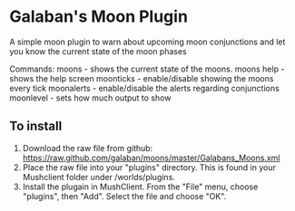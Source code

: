 # Galaban's Moon Plugin
A simple moon plugin to warn about upcoming moon conjunctions and let you know the current state of the moon phases

Commands:
    moons  - shows the current state of the moons.
    moons help - shows the help screen
    moonticks - enable/disable showing the moons every tick
    moonalerts - enable/disable the alerts regarding conjunctions
    moonlevel - sets how much output to show

## To install
1. Download the raw file from github:
https://raw.github.com/galaban/moons/master/Galabans_Moons.xml
2. Place the raw file into your "plugins" directory.  This is found in your Mushclient folder under /worlds/plugins.
3. Install the plugain in MushClient.  From the "File" menu, choose "plugins", then "Add".  Select the file and choose "OK".

